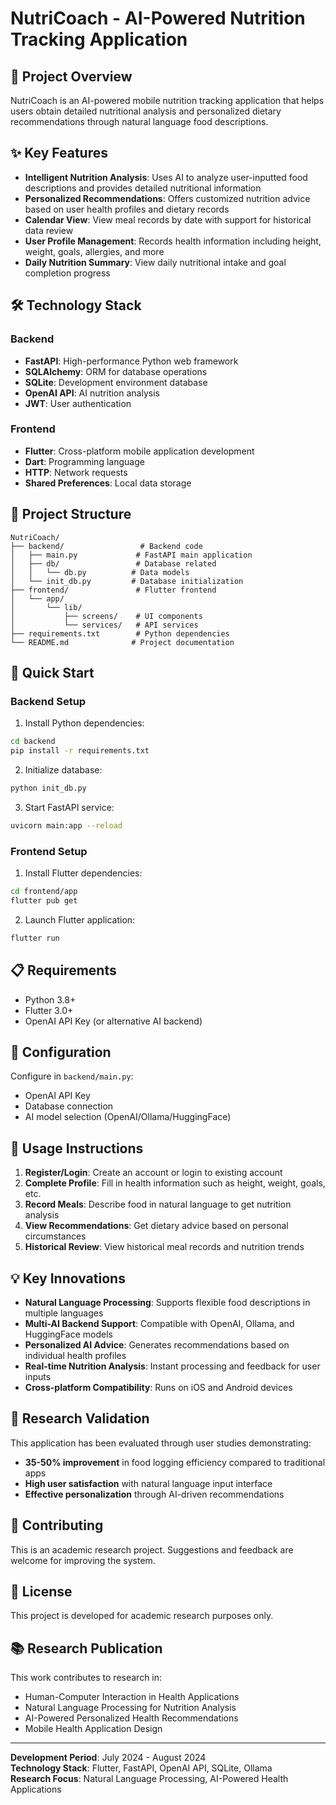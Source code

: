 # NutriCoach - AI-Powered Nutrition Tracking Application

## 📱 Project Overview

NutriCoach is an AI-powered mobile nutrition tracking application that helps users obtain detailed nutritional analysis and personalized dietary recommendations through natural language food descriptions.

## ✨ Key Features

- **Intelligent Nutrition Analysis**: Uses AI to analyze user-inputted food descriptions and provides detailed nutritional information
- **Personalized Recommendations**: Offers customized nutrition advice based on user health profiles and dietary records
- **Calendar View**: View meal records by date with support for historical data review
- **User Profile Management**: Records health information including height, weight, goals, allergies, and more
- **Daily Nutrition Summary**: View daily nutritional intake and goal completion progress

## 🛠️ Technology Stack

### Backend
- **FastAPI**: High-performance Python web framework
- **SQLAlchemy**: ORM for database operations
- **SQLite**: Development environment database
- **OpenAI API**: AI nutrition analysis
- **JWT**: User authentication

### Frontend
- **Flutter**: Cross-platform mobile application development
- **Dart**: Programming language
- **HTTP**: Network requests
- **Shared Preferences**: Local data storage

## 📁 Project Structure

```
NutriCoach/
├── backend/                 # Backend code
│   ├── main.py             # FastAPI main application
│   ├── db/                 # Database related
│   │   └── db.py          # Data models
│   └── init_db.py         # Database initialization
├── frontend/               # Flutter frontend
│   └── app/
│       └── lib/
│           ├── screens/    # UI components
│           └── services/   # API services
├── requirements.txt        # Python dependencies
└── README.md              # Project documentation
```

## 🚀 Quick Start

### Backend Setup

1. Install Python dependencies:
```bash
cd backend
pip install -r requirements.txt
```

2. Initialize database:
```bash
python init_db.py
```

3. Start FastAPI service:
```bash
uvicorn main:app --reload
```

### Frontend Setup

1. Install Flutter dependencies:
```bash
cd frontend/app
flutter pub get
```

2. Launch Flutter application:
```bash
flutter run
```

## 📋 Requirements

- Python 3.8+
- Flutter 3.0+
- OpenAI API Key (or alternative AI backend)

## 🔧 Configuration

Configure in `backend/main.py`:
- OpenAI API Key
- Database connection
- AI model selection (OpenAI/Ollama/HuggingFace)

## 📱 Usage Instructions

1. **Register/Login**: Create an account or login to existing account
2. **Complete Profile**: Fill in health information such as height, weight, goals, etc.
3. **Record Meals**: Describe food in natural language to get nutrition analysis
4. **View Recommendations**: Get dietary advice based on personal circumstances
5. **Historical Review**: View historical meal records and nutrition trends

## 💡 Key Innovations

- **Natural Language Processing**: Supports flexible food descriptions in multiple languages
- **Multi-AI Backend Support**: Compatible with OpenAI, Ollama, and HuggingFace models
- **Personalized AI Advice**: Generates recommendations based on individual health profiles
- **Real-time Nutrition Analysis**: Instant processing and feedback for user inputs
- **Cross-platform Compatibility**: Runs on iOS and Android devices

## 🧪 Research Validation

This application has been evaluated through user studies demonstrating:
- **35-50% improvement** in food logging efficiency compared to traditional apps
- **High user satisfaction** with natural language input interface
- **Effective personalization** through AI-driven recommendations

## 🤝 Contributing

This is an academic research project. Suggestions and feedback are welcome for improving the system.

## 📄 License

This project is developed for academic research purposes only.

## 📚 Research Publication

This work contributes to research in:
- Human-Computer Interaction in Health Applications
- Natural Language Processing for Nutrition Analysis
- AI-Powered Personalized Health Recommendations
- Mobile Health Application Design

---

**Development Period**: July 2024 - August 2024  
**Technology Stack**: Flutter, FastAPI, OpenAI API, SQLite, Ollama  
**Research Focus**: Natural Language Processing, AI-Powered Health Applications 
